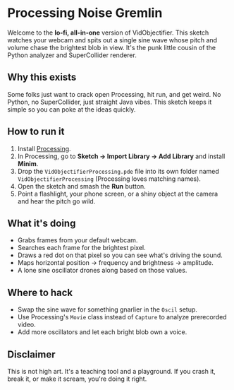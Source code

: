 # Processing Noise Gremlin

Welcome to the **lo-fi, all-in-one** version of VidObjectifier. This sketch watches your webcam and spits out a single sine wave whose pitch and volume chase the brightest blob in view. It's the punk little cousin of the Python analyzer and SuperCollider renderer.

## Why this exists

Some folks just want to crack open Processing, hit run, and get weird. No Python, no SuperCollider, just straight Java vibes. This sketch keeps it simple so you can poke at the ideas quickly.

## How to run it

1. Install [Processing](https://processing.org/).
2. In Processing, go to **Sketch → Import Library → Add Library** and install **Minim**.
3. Drop the `VidObjectifierProcessing.pde` file into its own folder named `VidObjectifierProcessing` (Processing loves matching names).
4. Open the sketch and smash the **Run** button.
5. Point a flashlight, your phone screen, or a shiny object at the camera and hear the pitch go wild.

## What it's doing

- Grabs frames from your default webcam.
- Searches each frame for the brightest pixel.
- Draws a red dot on that pixel so you can see what's driving the sound.
- Maps horizontal position → frequency and brightness → amplitude.
- A lone sine oscillator drones along based on those values.

## Where to hack

- Swap the sine wave for something gnarlier in the `Oscil` setup.
- Use Processing's `Movie` class instead of `Capture` to analyze prerecorded video.
- Add more oscillators and let each bright blob own a voice.

## Disclaimer

This is not high art. It's a teaching tool and a playground. If you crash it, break it, or make it scream, you're doing it right.
